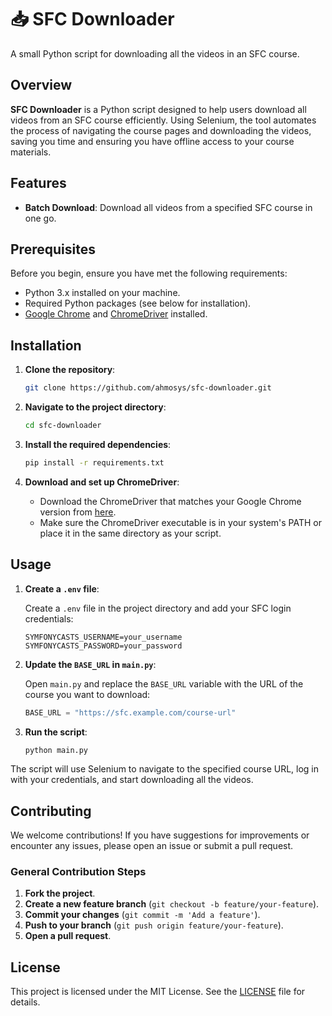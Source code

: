 # 📥 SFC Downloader

A small Python script for downloading all the videos in an SFC course.

## Overview

**SFC Downloader** is a Python script designed to help users download all videos from an SFC course efficiently. Using Selenium, the tool automates the process of navigating the course pages and downloading the videos, saving you time and ensuring you have offline access to your course materials.

## Features

- **Batch Download**: Download all videos from a specified SFC course in one go.

## Prerequisites

Before you begin, ensure you have met the following requirements:

- Python 3.x installed on your machine.
- Required Python packages (see below for installation).
- [Google Chrome](https://www.google.com/chrome/) and [ChromeDriver](https://sites.google.com/chromium.org/driver/) installed.

## Installation

1. **Clone the repository**:

    ```bash
    git clone https://github.com/ahmosys/sfc-downloader.git
    ```

2. **Navigate to the project directory**:

    ```bash
    cd sfc-downloader
    ```

3. **Install the required dependencies**:

    ```bash
    pip install -r requirements.txt
    ```

4. **Download and set up ChromeDriver**:

    - Download the ChromeDriver that matches your Google Chrome version from [here](https://sites.google.com/chromium.org/driver/).
    - Make sure the ChromeDriver executable is in your system's PATH or place it in the same directory as your script.

## Usage

1. **Create a `.env` file**:

    Create a `.env` file in the project directory and add your SFC login credentials:

    ```env
    SYMFONYCASTS_USERNAME=your_username
    SYMFONYCASTS_PASSWORD=your_password
    ```

2. **Update the `BASE_URL` in `main.py`**:

    Open `main.py` and replace the `BASE_URL` variable with the URL of the course you want to download:

    ```python
    BASE_URL = "https://sfc.example.com/course-url"
    ```

3. **Run the script**:

    ```bash
    python main.py
    ```
The script will use Selenium to navigate to the specified course URL, log in with your credentials, and start downloading all the videos.

## Contributing

We welcome contributions! If you have suggestions for improvements or encounter any issues, please open an issue or submit a pull request.

### General Contribution Steps

1. **Fork the project**.
2. **Create a new feature branch** (`git checkout -b feature/your-feature`).
3. **Commit your changes** (`git commit -m 'Add a feature'`).
4. **Push to your branch** (`git push origin feature/your-feature`).
5. **Open a pull request**.

## License

This project is licensed under the MIT License. See the [LICENSE](LICENSE) file for details.
